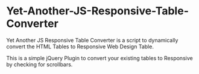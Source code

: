 # Yet-Another-JS-Responsive-Table-Converter
Yet Another JS Responsive Table Converter is a script to dynamically convert the HTML Tables to Responsive Web Design Table.

This is a simple jQuery Plugin to convert your existing tables to Responsive by checking for scrollbars.
